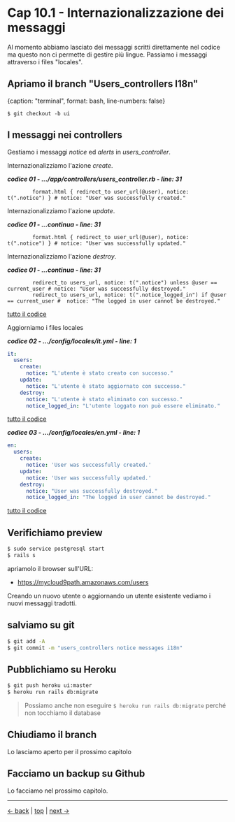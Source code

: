 # <a name="top"></a> Cap 10.1 - Internazionalizzazione dei messaggi

Al momento abbiamo lasciato dei messaggi scritti direttamente nel codice ma questo non ci permette di gestire più lingue. Passiamo i messaggi attraverso i files "locales".



## Apriamo il branch "Users_controllers I18n"

{caption: "terminal", format: bash, line-numbers: false}
```
$ git checkout -b ui
```



## I messaggi nei controllers

Gestiamo i messaggi *notice* ed *alerts* in *users_controller*.

Internazionalizziamo l'azione *create*.

***codice 01 - .../app/controllers/users_controller.rb - line: 31***

```html+erb
        format.html { redirect_to user_url(@user), notice: t(".notice") } # notice: "User was successfully created."
```


Internazionalizziamo l'azione *update*.

***codice 01 - ...continua - line: 31***

```html+erb
        format.html { redirect_to user_url(@user), notice: t(".notice") } # notice: "User was successfully updated."
```

Internazionalizziamo l'azione *destroy*.

***codice 01 - ...continua - line: 31***

```html+erb
        redirect_to users_url, notice: t(".notice") unless @user == current_user # notice: "User was successfully destroyed."
        redirect_to users_url, notice: t(".notice_logged_in") if @user == current_user #  notice: "The logged in user cannot be destroyed."
```

[tutto il codice](https://github.com/flaviobordonidev/leanpubabrandnewcms/blob/master/01-base/09-manage_users/03_05-views-users-new.html.erb)


Aggiorniamo i files locales

***codice 02 - .../config/locales/it.yml - line: 1***

```yaml
it:
  users:
    create:
      notice: "L'utente è stato creato con successo."
    update:
      notice: "L'utente è stato aggiornato con successo."
    destroy:
      notice: "L'utente è stato eliminato con successo."
      notice_logged_in: "L'utente loggato non può essere eliminato."
```

[tutto il codice](https://github.com/flaviobordonidev/leanpubabrandnewcms/blob/master/01-base/09-manage_users/03_05-views-users-new.html.erb)


***codice 03 - .../config/locales/en.yml - line: 1***

```yaml
en:
  users:
    create:
      notice: 'User was successfully created.'
    update:
      notice: 'User was successfully updated.'
    destroy:
      notice: "User was successfully destroyed."
      notice_logged_in: "The logged in user cannot be destroyed."
```

[tutto il codice](https://github.com/flaviobordonidev/leanpubabrandnewcms/blob/master/01-base/09-manage_users/03_05-views-users-new.html.erb)



## Verifichiamo preview

```bash
$ sudo service postgresql start
$ rails s
```

apriamolo il browser sull'URL:

* https://mycloud9path.amazonaws.com/users

Creando un nuovo utente o aggiornando un utente esistente vediamo i nuovi messaggi tradotti.



## salviamo su git

```bash
$ git add -A
$ git commit -m "users_controllers notice messages i18n"
```



## Pubblichiamo su Heroku

```bash
$ git push heroku ui:master
$ heroku run rails db:migrate
```

> Possiamo anche non eseguire `$ heroku run rails db:migrate` perché non tocchiamo il database



## Chiudiamo il branch

Lo lasciamo aperto per il prossimo capitolo



## Facciamo un backup su Github

Lo facciamo nel prossimo capitolo.



---

[<- back](https://github.com/flaviobordonidev/leanpubabrandnewcms/blob/master/01-base/09-manage_users/03-browser_tab_title_users-it.md)
 | [top](#top) |
[next ->](https://github.com/flaviobordonidev/leanpubabrandnewcms/blob/master/01-base/10-users_i18n/02-users_form_i18n-it.md)
